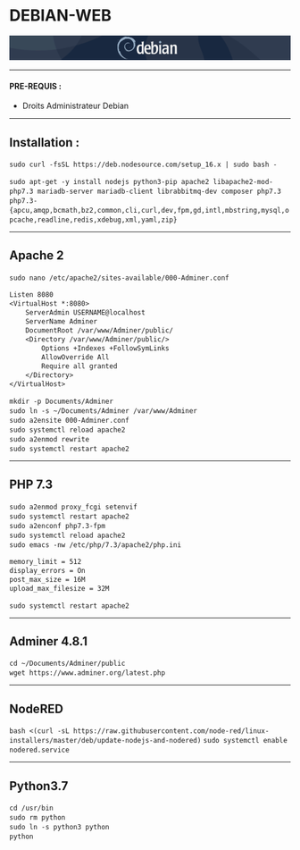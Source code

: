 #   DEBIAN-WEB
![screenshot0](IMG/debian-logo.png)  
___

#### PRE-REQUIS :
- Droits Administrateur Debian
___

##  Installation :
`sudo curl -fsSL https://deb.nodesource.com/setup_16.x | sudo bash - `  

`sudo apt-get -y install nodejs python3-pip apache2 libapache2-mod-php7.3 mariadb-server mariadb-client librabbitmq-dev composer php7.3 php7.3-{apcu,amqp,bcmath,bz2,common,cli,curl,dev,fpm,gd,intl,mbstring,mysql,opcache,readline,redis,xdebug,xml,yaml,zip}`  
___

##  Apache 2
`sudo nano /etc/apache2/sites-available/000-Adminer.conf`

    Listen 8080
    <VirtualHost *:8080>
        ServerAdmin USERNAME@localhost
        ServerName Adminer
        DocumentRoot /var/www/Adminer/public/
        <Directory /var/www/Adminer/public/>
            Options +Indexes +FollowSymLinks
            AllowOverride All
            Require all granted
        </Directory>
    </VirtualHost> 

`mkdir -p Documents/Adminer`  
`sudo ln -s ~/Documents/Adminer /var/www/Adminer`  
`sudo a2ensite 000-Adminer.conf`  
`sudo systemctl reload apache2`  
`sudo a2enmod rewrite`  
`sudo systemctl restart apache2`  
___

##  PHP 7.3
`sudo a2enmod proxy_fcgi setenvif`  
`sudo systemctl restart apache2`  
`sudo a2enconf php7.3-fpm`  
`sudo systemctl reload apache2`  
`sudo emacs -nw /etc/php/7.3/apache2/php.ini`

    memory_limit = 512
    display_errors = On
    post_max_size = 16M
    upload_max_filesize = 32M
`sudo systemctl restart apache2`  
___

##  Adminer 4.8.1
`cd ~/Documents/Adminer/public`  
`wget https://www.adminer.org/latest.php`
___

##  NodeRED
`bash <(curl -sL https://raw.githubusercontent.com/node-red/linux-installers/master/deb/update-nodejs-and-nodered)`
`sudo systemctl enable nodered.service`
___

##  Python3.7
`cd /usr/bin`  
`sudo rm python`  
`sudo ln -s python3 python`  
`python`  